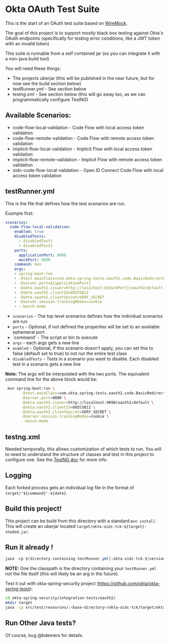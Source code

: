 Okta OAuth Test Suite
=====================

This is the start of an OAuth test suite based on [WireMock](http://wiremock.org/).

The goal of this project is to support _mostly_ black box testing against Okta's OAuth endpoints (specifically for testing error conditions, like a JWT token with an invalid token) 

This suite is runnable from a self contained jar (so you can integrate it with a non-java build tool)

You will need these things:
- The projects uberjar (this will be published in the near future, but for now see the build section below)
- testRunner.yml - See section below
- testng.xml - See section below (this will go away too, as we can programmatically configure TestNG)

## Available Scenarios:

- code-flow-local-validation - Code Flow with local access token validation 
- code-flow-remote-validation - Code Flow with remote access token validation
- implicit-flow-local-validation - Implicit Flow with local access token validation 
- implicit-flow-remote-validation - Implicit Flow with remote access token validation
- oidc-code-flow-local-validation - Open ID Connect Code Flow with local access token validation

## testRunner.yml

This is the file that defines how the test scenarios are run.

Example first:

```yml
scenarios:
  code-flow-local-validation:
    enabled: true
    disabledTests:
      - disabledTest1
      - disabledTest2
    ports:
      applicationPort: 8080
      mockPort: 9090
    command: mvn
    args:
    - spring-boot:run
    - -Dtest.mainClass=com.okta.spring.tests.oauth2.code.BasicRedirectCodeFlowApplication
    - -Dserver.port=${applicationPort}
    - -Dokta.oauth2.issuer=http://localhost:${mockPort}/oauth2/default
    - -Dokta.oauth2.clientId=OOICU812
    - -Dokta.oauth2.clientSecret=VERY_SECRET
    - -Dserver.session.trackingModes=cookie
    - --batch-mode
```

- `scenarios` - The top level scenarios defines how the individual scenarios are run
- `ports` - Optional, if not defined the properties will be set to an available ephemeral port
- `command' - The script or bin to execute
- `args` - each args gets a new line
- `enabled` - Optional, if this scenario doesn't apply, you can set this to false (default set to true) to not run the entire test class
- `disabledTests` - Tests in a scenario you want to disable. Each disabled test in a scenario gets a new line


**Note:** The args will be interpolated with the two ports. The equivalent command line for the above block would be:
```bash
 mvn spring-boot:run \
       -Dtest.mainClass=com.okta.spring.tests.oauth2.code.BasicRedirectCodeFlowApplication \
       -Dserver.port=8080 \
       -Dokta.oauth2.issuer=http://localhost:9090/oauth2/default \
       -Dokta.oauth2.clientId=OOICU812 \
       -Dokta.oauth2.clientSecret=VERY_SECRET \
       -Dserver.session.trackingModes=cookie \
       --batch-mode
```

## testng.xml

Needed temporally, this allows customization of which tests to run. You will to need to understand the structure of classes and test in this project to configure one. See the [TestNG doc](http://testng.org/doc/documentation-main.html#testng-xml) for more info.

## Logging

Each forked process gets an individual log file in the format of `target/'${command}'-${date}`.

## Build this project!

This project can be build from this directory with a standard `mvn install`. This will create an uberjar located `target/okta-oidc-tck-${target}-shaded.jar`.


## Run it already !

```java
java -cp ${directory-containing-testRunner.yml}:okta-oidc-tck-${version}-shaded.jar org.testng.TestNG -d test-report-directory  your-testng.xml
```

**NOTE:** One the classpath is the directory containing your `testRunner.yml` not the file itself (this will likely be an arg in the future).

Test it out with okta-spring-security project (https://github.com/okta/okta-spring-boot):
```bash
cd okta-spring-security/integration-tests/oauth2/
mkdir target
java -cp src/test/resources/:<base-directory>/okta-oidc-tck/target/okta-oidc-tck-0.2.0-SNAPSHOT-shaded.jar org.testng.TestNG -d target/cli-test-output  <base-directory>/okta-oidc-tck/src/main/resources/testng.xml
```

## Run Other Java tests?

Of course, bug @bdemers for details.
